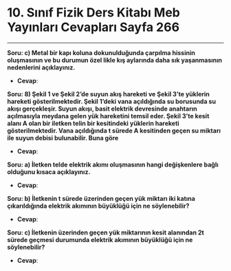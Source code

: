# 10. Sınıf Fizik Ders Kitabı Meb Yayınları Cevapları Sayfa 266

---

**Soru: c) Metal bir kapı koluna dokunulduğunda çarpılma hissinin oluşmasının ve bu durumun özel likle kış aylarında daha sık yaşanmasının nedenlerini açıklayınız.**

-   **Cevap**:

**Soru: 8) Şekil 1 ve Şekil 2’de suyun akış hareketi ve Şekil 3’te yüklerin hareketi gösterilmektedir. Şekil 1’deki vana açıldığında su borusunda su akışı gerçekleşir. Suyun akışı, basit elektrik devresinde anahtarın açılmasıyla meydana gelen yük hareketini temsil eder. Şekil 3’te kesit alanı A olan bir iletken telin bir kesitindeki yüklerin hareketi gösterilmektedir. Vana açıldığında t sürede A kesitinden geçen su miktarı ile suyun debisi bulunabilir. Buna göre**

-   **Cevap**:

**Soru: a) İletken telde elektrik akımı oluşmasının hangi değişkenlere bağlı olduğunu kısaca açıklayınız.**

-   **Cevap**:

**Soru: b) İletkenin t sürede üzerinden geçen yük miktarı iki katına çıkarıldığında elektrik akımının büyüklüğü için ne söylenebilir?**

-   **Cevap**:

**Soru: c) İletkenin üzerinden geçen yük miktarının kesit alanından 2t sürede geçmesi durumunda elektrik akımının büyüklüğü için ne söylenebilir?**

-   **Cevap**: